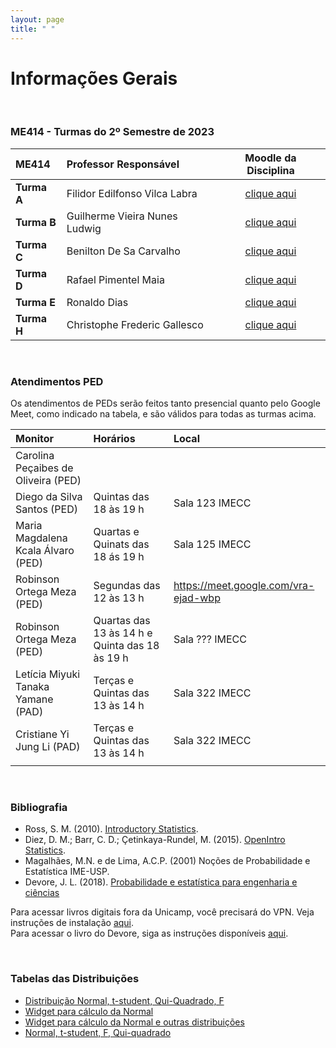 ```yaml
---
layout: page
title: " "
---
```


# Informações Gerais

<br/>

### ME414 - Turmas do 2º Semestre de 2023

| ME414        | Professor Responsável        |  Moodle da Disciplina |  
|:-------------|:-----------------------------|:-----------------------------:|
| **Turma A**  | Filidor Edilfonso Vilca Labra|  [clique aqui](https://moodle.ggte.unicamp.br/enrol/index.php?id=17404)    |
| **Turma B**  | Guilherme Vieira Nunes Ludwig|  [clique aqui](https://moodle.ggte.unicamp.br/enrol/index.php?id=17286)    |
| **Turma C**  | Benilton De Sa Carvalho      |  [clique aqui](https://moodle.ggte.unicamp.br/enrol/index.php?id=17204)    |
| **Turma D**  | Rafael Pimentel Maia         |  [clique aqui](https://moodle.ggte.unicamp.br/course/view.php?id=16958)    |
| **Turma E**  | Ronaldo Dias                 |  [clique aqui](https://moodle.ggte.unicamp.br/enrol/index.php?id=17207)    |
| **Turma H**  | Christophe Frederic Gallesco |  [clique aqui](https://moodle.ggte.unicamp.br/enrol/index.php?id=17362)    |


<br />

### Atendimentos PED

Os atendimentos de PEDs serão feitos tanto presencial quanto pelo Google Meet, como indicado na tabela, e são válidos para todas as turmas acima.



| Monitor        | Horários        |  Local | 
|:----------------|:-------------------------------------|:-----------------|
| Carolina Peçaibes de Oliveira (PED) | | |    
| Diego da Silva Santos (PED)         | Quintas das 18 às 19 h | Sala 123 IMECC| 
| Maria Magdalena Kcala Álvaro (PED)  | Quartas e Quinats das 18 ás 19 h | Sala 125 IMECC |
| Robinson Ortega Meza (PED)          | Segundas das 12 às 13 h | https://meet.google.com/vra-ejad-wbp |   
| Robinson Ortega Meza (PED)          | Quartas das 13 às 14 h e Quinta das 18 às 19 h| Sala ??? IMECC |       
| Letícia Miyuki Tanaka Yamane (PAD)  | Terças e Quintas das 13 às 14 h| Sala 322 IMECC|  
| Cristiane Yi Jung Li (PAD)   | Terças e Quintas das 13 às 14 h| Sala 322 IMECC| 
|   | | |                     


<br />



### Bibliografia

* Ross, S. M. (2010). [Introductory Statistics](http://www.sciencedirect.com/science/book/9780123743886).
* Diez, D. M.; Barr, C. D.; Çetinkaya-Rundel, M. (2015). [OpenIntro Statistics](https://leanpub.com/openintro-statistics).
* Magalhães, M.N. e de Lima, A.C.P. (2001) Noções de Probabilidade e Estatística IME-USP.
* Devore, J. L. (2018). [Probabilidade e estatística para engenharia e ciências](	http://acervus.unicamp.br/index.asp?codigo_sophia=1138563)

Para acessar livros digitais fora da Unicamp, você precisará do VPN. Veja instruções de instalação [aqui](http://www.ccuec.unicamp.br/ccuec/acesso_remoto_vpn). <br />
Para acessar o livro do Devore, siga as instruções disponíveis [aqui](https://www.biblioteca.fea.unicamp.br/sites/biblioteca/files/GuiaDeAcessoAosE-booksCengage.pdf).

<br />

### Tabelas das Distribuições

* [Distribuição Normal, t-student, Qui-Quadrado, F](Tabelas-impressao.pdf)
* [Widget para cálculo da Normal](https://www.wolframalpha.com/widgets/gallery/view.jsp?id=9bd010a31f27d2500aede72eb5852af2)
* [Widget para cálculo da Normal e outras distribuições](https://gallery.shinyapps.io/dist_calc/)
* [Normal, t-student, F, Qui-quadrado](http://www.bertolo.pro.br/FinEst/Estatistica/DistribuicaoProbabilidades2/normal/index.html)
